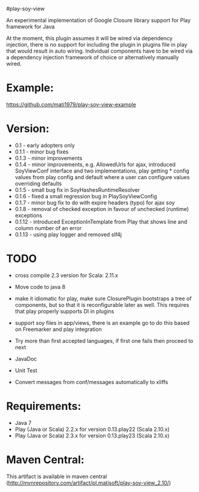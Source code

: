 #play-soy-view

An experimental implementation of Google Closure library support for Play framework for Java

At the moment, this plugin assumes it will be wired via dependency injection, there is no support for including the plugin in plugins file in play that would result in auto wiring.
Individual components have to be wired via a dependency injection framework of choice or alternatively manually wired.

# Example:
https://github.com/mati1979/play-soy-view-example

# Version:
- 0.1 - early adopters only
- 0.1.1 - minor bug fixes
- 0.1.3 - minor improvements
- 0.1.4 - minor improvements, e.g. AllowedUrls for ajax, introduced SoyViewConf interface and two implementations, play getting * config values from play config and default where a user can configure values overriding defaults
- 0.1.5 - small bug fix in SoyHashesRuntimeResolver
- 0.1.6 - fixed a small regression bug in PlaySoyViewConfig
- 0.1.7 - minor bug fix to do with expire headers (typo) for ajax soy
- 0.1.8 - removal of checked exception in favour of unchecked (runtime) exceptions
- 0.1.12 - introduced ExceptionInTemplate from Play that shows line and column number of an error
- 0.1.13 - using play logger and removed slf4j

# TODO
- cross compile 2.3 version for Scala: 2.11.x

- Move code to java 8

- make it idiomatic for play, make sure ClosurePlugin bootstraps a tree of components, but so that it is reconfigurable later as well. This requires that play properly supports DI in plugins

- support soy files in app/views, there is an example go to do this based on Freemarker and play integration

- Try more than first accepted languages, if first one fails then proceed to next

- JavaDoc

- Unit Test

- Convert messages from conf/messages automatically to xliffs

# Requirements:
- Java 7
- Play (Java or Scala) 2.2.x for version 0.13.play22 (Scala 2.10.x)
- Play (Java or Scala) 2.3.x for version 0.13.play23 (Scala 2.10.x)

# Maven Central:
This artifact is available in maven central (http://mvnrepository.com/artifact/pl.matisoft/play-soy-view_2.10/)
